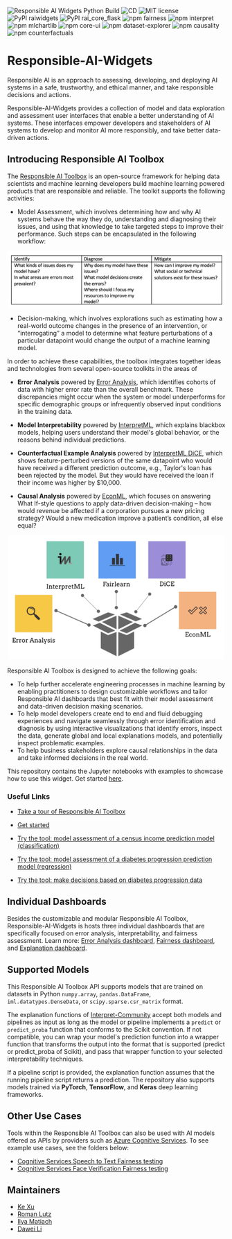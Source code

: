 ![Responsible AI Widgets Python Build](https://github.com/microsoft/responsible-ai-widgets/workflows/Responsible%20AI%20Widgets/badge.svg) ![CD](https://github.com/microsoft/responsible-ai-widgets/workflows/CD/badge.svg) ![MIT license](https://img.shields.io/badge/License-MIT-blue.svg) ![PyPI raiwidgets](https://img.shields.io/pypi/v/raiwidgets?color=blue) ![PyPI rai_core_flask](https://img.shields.io/pypi/v/rai_core_flask?color=blue) ![npm fairness](https://img.shields.io/npm/v/@responsible-ai/fairness?label=npm%20%40responsible-ai%2Ffairness) ![npm interpret](https://img.shields.io/npm/v/@responsible-ai/interpret?label=npm%20%40responsible-ai%2Finterpret) ![npm mlchartlib](https://img.shields.io/npm/v/@responsible-ai/mlchartlib?label=npm%20%40responsible-ai%2Fmlchartlib) ![npm core-ui](https://img.shields.io/npm/v/@responsible-ai/core-ui?label=npm%20%40responsible-ai%2Fcore-ui) ![npm dataset-explorer](https://img.shields.io/npm/v/@responsible-ai/dataset-explorer?label=npm%20%40responsible-ai%2Fdataset-explorer) ![npm causality](https://img.shields.io/npm/v/@responsible-ai/causality?label=npm%20%40responsible-ai%2Fcausality) ![npm counterfactuals](https://img.shields.io/npm/v/@responsible-ai/counterfactuals?label=npm%20%40responsible-ai%2Fcounterfactuals)

# Responsible-AI-Widgets

Responsible AI is an approach to assessing, developing, and deploying AI systems in a safe, trustworthy, and ethical manner, and take responsible decisions and actions.

Responsible-AI-Widgets provides a collection of model and data exploration and assessment user interfaces that enable a better understanding of AI systems. These interfaces empower developers and stakeholders of AI systems to develop and monitor AI more responsibly, and take better data-driven actions.

## Introducing Responsible AI Toolbox

The [Responsible AI Toolbox](https://github.com/microsoft/responsible-ai-widgets/blob/master/notebooks/responsibleaitoolbox-dashboard/tour.ipynb) is an open-source framework for helping data scientists and machine learning developers build machine learning powered products that are responsible and reliable. The toolkit supports the following activities:

- Model Assessment, which involves determining how and why AI systems behave the way they do, understanding and diagnosing their issues, and using that knowledge to take targeted steps to improve their performance. Such steps can be encapsulated in the following workflow:

<p align="center">
<img src="./img/model-assessment.png" alt="Model Assessment" width="600"/>

- Decision-making, which involves explorations such as estimating how a real-world outcome changes in the presence of an intervention, or “interrogating” a model to determine what feature perturbations of a particular datapoint would change the output of a machine learning model.

In order to achieve these capabilities, the toolbox integrates together ideas and technologies from several open-source toolkits in the areas of

- <b>Error Analysis</b> powered by [Error Analysis](./docs/erroranalysis-dashboard-README.md), which identifies cohorts of data with higher error rate than the overall benchmark. These discrepancies might occur when the system or model underperforms for specific demographic groups or infrequently observed input conditions in the training data.

- <b>Model Interpretability</b> powered by [InterpretML](https://github.com/interpretml/interpret-community), which explains blackbox models, helping users understand their model's global behavior, or the reasons behind individual predictions.

- <b>Counterfactual Example Analysis</b> powered by [InterpretML DiCE](https://github.com/interpretml/DiCE), which shows feature-perturbed versions of the same datapoint who would have received a different prediction outcome, e.g., Taylor's loan has been rejected by the model. But they would have received the loan if their income was higher by $10,000.

- <b>Causal Analysis</b> powered by [EconML](https://github.com/microsoft/EconML), which focuses on answering What If-style questions to apply data-driven decision-making – how would revenue be affected if a corporation pursues a new pricing strategy? Would a new medication improve a patient’s condition, all else equal?

<p align="center">
<img src="./img/responsibleai-toolbox.png" alt="responsible-ai-toolbox" width="500"/>

Responsible AI Toolbox is designed to achieve the following goals:

- To help further accelerate engineering processes in machine learning by enabling practitioners to design customizable workflows and tailor Responsible AI dashboards that best fit with their model assessment and data-driven decision making scenarios.
- To help model developers create end to end and fluid debugging experiences and navigate seamlessly through error identification and diagnosis by using interactive visualizations that identify errors, inspect the data, generate global and local explanations models, and potentially inspect problematic examples.
- To help business stakeholders explore causal relationships in the data and take informed decisions in the real world.

This repository contains the Jupyter notebooks with examples to showcase how to use this widget. Get started [here](https://github.com/microsoft/responsible-ai-widgets/blob/master/notebooks/getting-started.ipynb).

### Useful Links

- [Take a tour of Responsible AI Toolbox](https://github.com/microsoft/responsible-ai-widgets/blob/master/notebooks/responsibleaitoolbox-dashboard/tour.ipynb)
- [Get started](https://github.com/microsoft/responsible-ai-widgets/blob/main/notebooks/responsibleaitoolbox-dashboard/getting-started.ipynb)

- [Try the tool: model assessment of a census income prediction model (classification)](https://github.com/microsoft/responsible-ai-widgets/blob/master/notebooks/responsibleaitoolbox-dashboard/responsibleaitoolbox-classification-model-assessment.ipynb)
- [Try the tool: model assessment of a diabetes progression prediction model (regression)](https://github.com/microsoft/responsible-ai-widgets/blob/master/notebooks/responsibleaitoolbox-dashboard/responsibleaitoolbox-regression-model-assessment.ipynb)
- [Try the tool: make decisions based on diabetes progression data](https://github.com/microsoft/responsible-ai-widgets/blob/master/notebooks/responsibleaitoolbox-dashboard/responsibleaitoolbox-regression-decision-making.ipynb)

## Individual Dashboards

Besides the customizable and modular Responsible AI Toolbox, Responsible-AI-Widgets is hosts three individual dashboards that are specifically focused on error analysis, interpretability, and fairness assessment. Learn more: [Error Analysis dashboard](./docs/erroranalysis-dashboard-README.md), [Fairness dashboard](./docs/fairness-dashboard-README.md), and [Explanation dashboard](./docs/explanation-dashboard-README.md).

## Supported Models

This Responsible AI Toolbox API supports models that are trained on datasets in Python `numpy.array`, `pandas.DataFrame`, `iml.datatypes.DenseData`, or `scipy.sparse.csr_matrix` format.

The explanation functions of [Interpret-Community](https://github.com/interpretml/interpret-community) accept both models and pipelines as input as long as the model or pipeline implements a `predict` or `predict_proba` function that conforms to the Scikit convention. If not compatible, you can wrap your model's prediction function into a wrapper function that transforms the output into the format that is supported (predict or predict_proba of Scikit), and pass that wrapper function to your selected interpretability techniques.

If a pipeline script is provided, the explanation function assumes that the running pipeline script returns a prediction. The repository also supports models trained via **PyTorch**, **TensorFlow**, and **Keras** deep learning frameworks.
  
## Other Use Cases 

Tools within the Responsible AI Toolbox can also be used with AI models offered as APIs by providers such as [Azure Cognitive Services](https://azure.microsoft.com/en-us/services/cognitive-services/). To see example use cases, see the folders below:

- [Cognitive Services Speech to Text Fairness testing](notebooks/cognitive-services-examples/speech-to-text)
- [Cognitive Services Face Verification Fairness testing](notebooks/cognitive-services-examples/face-verification)
  
## Maintainers

- [Ke Xu](https://github.com/KeXu444)
- [Roman Lutz](https://github.com/romanlutz)
- [Ilya Matiach](https://github.com/imatiach-msft)
- [Dawei Li](https://github.com/chnldw)
